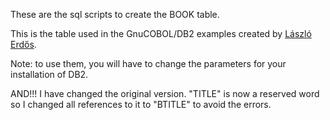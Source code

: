 These are the sql scripts to create the BOOK table.

This is the table used in the GnuCOBOL/DB2 examples
created by [László Erdős](https://sourceforge.net/p/gnucobol/contrib/HEAD/tree/trunk/samples/DBsample/DB2/).

Note: to use them, you will have to change the parameters for your installation of DB2.

AND!!! I have changed the original version.
"TITLE" is now a reserved word so I changed all references to it to "BTITLE" to avoid the errors.
